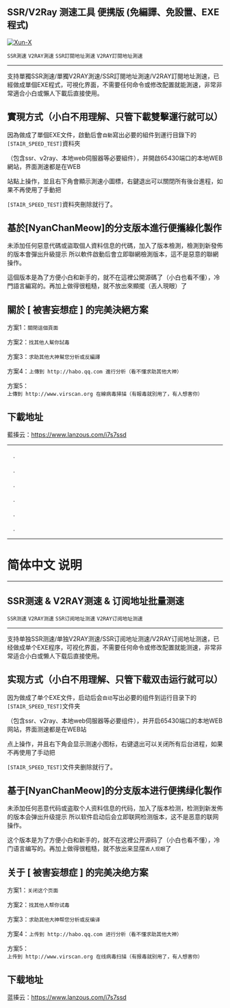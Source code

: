 ## SSR/V2Ray 测速工具 便携版 (免編譯、免設置、EXE程式)
[![Xun-X](https://i.ibb.co/n0jsdf3/Badge.png)](https://github.com/Xun-X/Stair-Speedtest-Portable)

`SSR測速` `V2RAY測速` `SSR訂閱地址測速` `V2RAY訂閱地址測速`

------------


支持單獨SSR測速/單獨V2RAY測速/SSR訂閱地址測速/V2RAY訂閱地址測速，已經做成單個EXE程式，可視化界面，不需要任何命令或修改配置就能測速，非常非常適合小白或懶人下載后直接使用。


## 實現方式（小白不用理解、只管下載雙擊運行就可以）

因為做成了單個EXE文件，啟動后會`自動`寫出必要的組件到運行目錄下的`[STAIR_SPEED_TEST]`資料夾

（包含ssr、v2ray、本地web伺服器等必要組件），并開啟65430端口的本地WEB網站，界面測速都是在WEB

站點上操作，並且右下角會顯示測速小圖標，右鍵退出可以關閉所有後台進程，如果不再使用了手動把

`[STAIR_SPEED_TEST]`資料夾刪除就行了。


## 基於[NyanChanMeow]的分支版本進行便攜綠化製作

未添加任何惡意代碼或盜取個人資料信息的代碼，加入了版本檢測，檢測到新發佈的版本會彈出升級提示
所以軟件啟動后會立即聯網檢測版本，這不是惡意的聯網操作。

這個版本是為了方便小白和新手的，就不在這裡公開源碼了（小白也看不懂），冷門語言編寫的。再加上做得很粗糙，就不放出來顯擺（丟人現眼）了


## 關於 [ 被害妄想症 ] 的完美決絕方案

方案1：`關閉這個頁面`

方案2：`找其他人幫你試毒`

方案3：`求助其他大神幫您分析或反編譯`

方案4：`上傳到 http://habo.qq.com 進行分析（看不懂求助其他大神）`

方案5：`上傳到 http://www.virscan.org 在線病毒掃描（有報毒就別用了，有人想害你）`


## 下載地址
藍揍云：https://www.lanzous.com/i7s7ssd

------------
　.
 
　.
 
　.
 
　.
 
　.
 
　.
 

------------
# 简体中文 说明

------------



## SSR测速 & V2RAY测速 & 订阅地址批量测速
`SSR测速` `V2RAY测速` `SSR订阅地址测速` `V2RAY订阅地址测速`

------------


支持单独SSR测速/单独V2RAY测速/SSR订阅地址测速/V2RAY订阅地址测速，已经做成单个EXE程序，可视化界面，不需要任何命令或修改配置就能测速，非常非常适合小白或懒人下载后直接使用。


## 实现方式（小白不用理解、只管下载双击运行就可以）

因为做成了单个EXE文件，启动后会`自动`写出必要的组件到运行目录下的`[STAIR_SPEED_TEST]`文件夹

（包含ssr、v2ray、本地web伺服器等必要组件），并开启65430端口的本地WEB网站，界面测速都是在WEB站

点上操作，并且右下角会显示测速小图标，右键退出可以关闭所有后台进程，如果不再使用了手动把

`[STAIR_SPEED_TEST]`文件夹删除就行了。


## 基于[NyanChanMeow]的分支版本进行便携绿化製作

未添加任何恶意代码或盗取个人资料信息的代码，加入了版本检测，检测到新发佈的版本会弹出升级提示
所以软件启动后会立即联网检测版本，这不是恶意的联网操作。

这个版本是为了方便小白和新手的，就不在这裡公开源码了（小白也看不懂），冷门语言编写的。再加上做得很粗糙，就不放出来显摆`丢人现眼`了


## 关于 [ 被害妄想症 ] 的完美决绝方案

方案1：`关闭这个页面`

方案2：`找其他人帮你试毒`

方案3：`求助其他大神帮您分析或反编译`

方案4：`上传到 http://habo.qq.com 进行分析（看不懂求助其他大神）`

方案5：`上传到 http://www.virscan.org 在线病毒扫描（有报毒就别用了，有人想害你）`

## 下载地址
蓝揍云：https://www.lanzous.com/i7s7ssd


[ ](https://github.com/Xun-X/Stair-Speedtest-Portable/blob/master/Badge.png?raw=true " ")